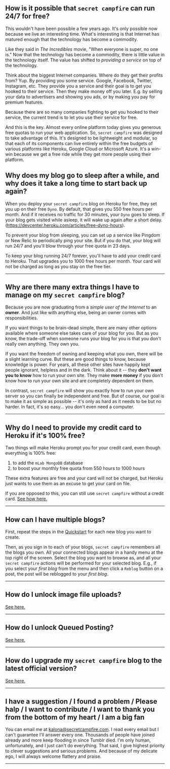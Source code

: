 ## How is it possible that `secret campfire` can run 24/7 for free?

This wouldn't have been possible a few years ago. It's only possible now because we live an interesting time. What's interesting is that Internet has matured enough that the technology has become a commodity. 

Like they said in *The Incredibles* movie, "When everyone is super, no one is." Now that the technology has become a commodity, there is little value in the technology itself. The value has shifted to *providing a service* on top of the technology.

Think about the biggest Internet companies. Where do they get their profits from? Yup. By providing you some service. Google, Facebook, Twitter, Instagram, etc. They provide you a service and their goal is to get you hooked to their service. Then they make money off you later. E.g. by selling your data to advertisers and showing you ads, or by making you pay for premium features.

Because there are so many companies fighting to get you hooked to their service, the current trend is to let you use their service for free. 

And this is the key. Almost every online platform today gives you generous free quotas to run your web application. So, `secret campfire` was designed to take advantage of this. It's designed to be lightweight and modular, so that each of its components can live entirely within the free budgets of various platforms like Heroku, Google Cloud or Microsoft Azure. It's a win-win because we get a free ride while they get more people using their platform.

## Why does my blog go to sleep after a while, and why does it take a long time to start back up again? 

When you deploy your `secret campfire` blog on Heroku for free, they set you up on their free `Dyno`. By default, that gives you 550 free hours per month. And if it receives no traffic for 30 minutes, your `Dyno` goes to sleep. If your blog gets visited while asleep, it will wake up again after a short delay. (https://devcenter.heroku.com/articles/free-dyno-hours).

To prevent your blog from sleeping, you can set up a service like Pingdom or New Relic to periodically ping your site. But if you do that, your blog will run 24/7 and you'll blow through your free quota in 23 days. 

To keep your blog running 24/7 forever, you'll have to add your credit card to Heroku. That upgrades you to 1000 free hours per month. Your card will not be charged as long as you stay on the free tier.

--- 

## Why are there many extra things I have to manage on my `secret campfire` blog?

Because you are now graduating from a *simple user of the Internet* to an __owner__. And just like with anything else, being an owner comes with responsibilities.

If you want things to be brain-dead simple, there are many other options available where someone else takes care of your blog for you. But as you know, the trade-off when someone runs your blog for you is that you don't really own anything. They own you.

If you want the freedom of owning and keeping what you own, there will be a slight learning curve. But these are good things to know, because knowledge is power. For years, all these other sites have happily kept people ignorant, helpless and in the dark. Think about it -- they **don't want you to know** how to run your own site. They make **more money** if you don't know how to run your own site and are completely dependent on them. 

In contrast, `secret campfire` will show you exactly how to run your own server so you can finally be independent and free. But of course, our goal is to make it as simple as possible -- it's only as hard as it needs to be but no harder. In fact, it's so easy... you don't even need a computer.

--- 

## Why do I need to provide my credit card to Heroku if it's 100% free?

Two things will make Heroku prompt you for your credit card, even though everything is 100% free:

1. to add the `mLab MongoDB` database
2. to boost your monthly free quota from 550 hours to 1000 hours

These extra features are free and your card will not be charged, but Heroku just wants to use them as an excuse to get your card on file.

If you are opposed to this, you can still use `secret campfire` without a credit card. [See how here.](ADVANCED.md#how-to-set-up-without-a-credit-card)

--- 

## How can I have multiple blogs?

First, repeat the steps in the [Quickstart](../README.md#quickstart-instructions-time-needed-5-minutes) for each new blog you want to create. 

Then, as you sign in to each of your blogs, `secret campfire` remembers all the blogs you own. All your connected blogs appear in a handy menu at the top right of the screen. Select the blog you want to browse as, and all your `secret campfire` actions will be performed for your selected blog. E.g., if you select your *first blog* from the menu and then click a `Reblog` button on a post, the post will be reblogged to your *first blog*. 

--- 

## How do I unlock image file uploads?

[See here.](ADVANCED.md#how-to-unlock-image-file-uploads)

--- 

## How do I unlock Queued Posting?

[See here.](ADVANCED.md#how-to-unlock-queued-posting)

--- 

## How do I upgrade my `secret campfire` blog to the latest official version?

[See here.](ADVANCED.md#how-to-upgrade-your-secret-campfire-blog-to-the-latest-official-version)

--- 

## I have a suggestion / I found a problem / Please halp / I want to contribute / I want to thank you from the bottom of my heart / I am a big fan

You can email me at kalona@secretcampfire.com. I read every email but I can't guarantee I'll answer every one. Thousands of people have joined already and more keep flooding in since Tumblr died. I'm only human, unfortunately, and I just can't do everything. That said, I give highest priority to clever suggestions and serious problems. And because of my delicate ego, I will always welcome flattery and praise.

--- 
